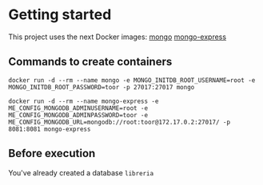 # Getting started

This project uses the next Docker images: [mongo](https://hub.docker.com/_/mongo)  [mongo-express](https://hub.docker.com/_/mongo-express)

## Commands to create containers

`docker run -d --rm --name mongo -e MONGO_INITDB_ROOT_USERNAME=root -e MONGO_INITDB_ROOT_PASSWORD=toor -p 27017:27017 mongo`

`docker run -d --rm --name mongo-express -e ME_CONFIG_MONGODB_ADMINUSERNAME=root -e ME_CONFIG_MONGODB_ADMINPASSWORD=toor -e ME_CONFIG_MONGODB_URL=mongodb://root:toor@172.17.0.2:27017/ -p 8081:8081 mongo-express`

## Before execution

You've already created a database `libreria`

